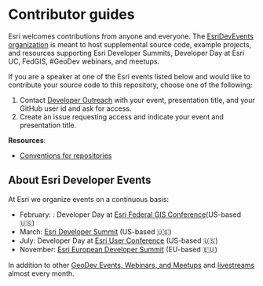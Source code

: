 # Contributor guides

Esri welcomes contributions from anyone and everyone. The [EsriDevEvents organization](https://github.com/EsriDevEvents?type=source) is meant to host supplemental source code, example projects, and resources supporting Esri Developer Summits, Developer Day at Esri UC, FedGIS, #GeoDev webinars, and meetups.

If you are a speaker at one of the Esri events listed below and would like to contribute your source code to this repository, choose one of the following:

1. Contact [Developer Outreach](mailto:developers@esri.com) with your event, presentation title, and your GitHub user id and ask for access.
2. Create an issue requesting access and indicate your event and presentation title.

**Resources**:

* [Conventions for repositories](./conventions.md)

## About Esri Developer Events

At Esri we organize events on a continuous basis:

* February: : Developer Day at [Esri Federal GIS Conference](https://www.esri.com/en-us/about/events/federal-gis-conference/overview)(US-based 🇺🇸) 
* March: [Esri Developer Summit](https://www.esri.com/en-us/about/events/devsummit/overview) (US-based 🇺🇸) 
* July: Developer Day at [Esri User Conference](https://www.esri.com/en-us/about/events/uc/) (US-based 🇺🇸) 
* November: [Esri European Developer Summit](https://www.esri.com/en-us/about/events/devsummit-europe/) (EU-based 🇪🇺)

In addition to other [GeoDev Events, Webinars, and Meetups](https://www.esri.com/en-us/arcgis/products/develop-with-arcgis/events) and [livestreams](https://www.youtube.com/@EsriDevs/streams) almost every month.
